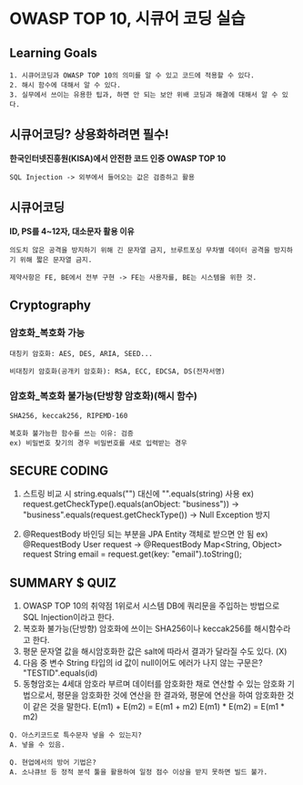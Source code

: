 
# OWASP TOP 10, 시큐어 코딩 실습

## Learning Goals
```
1. 시큐어코딩과 OWASP TOP 10의 의미를 알 수 있고 코드에 적용할 수 있다.
2. 해시 함수에 대해서 알 수 있다.
3. 실무에서 쓰이는 유용한 팁과, 하면 안 되는 보안 위배 코딩과 해결에 대해서 알 수 있다.
```

## 시큐어코딩? 상용화하려면 필수!
**한국인터넷진흥원(KISA)에서 안전한 코드 인증**
**OWASP TOP 10**
```
SQL Injection -> 외부에서 들어오는 값은 검증하고 활용
```

## 시큐어코딩
**ID, PS를 4~12자, 대소문자 활용 이유**
```
의도치 않은 공격을 방지하기 위해 긴 문자열 금지, 브루트포싱 무차별 데이터 공격을 방지하기 위해 짧은 문자열 금지.
```
```
제약사항은 FE, BE에서 전부 구현 -> FE는 사용자를, BE는 시스템을 위한 것.
```

## Cryptography
### 암호화_복호화 가능
```
대칭키 암호화: AES, DES, ARIA, SEED...
```
```
비대칭키 암호화(공개키 암호화): RSA, ECC, EDCSA, DS(전자서명)
```
### 암호화_복호화 불가능(단방향 암호화)(해시 함수)
```
SHA256, keccak256, RIPEMD-160
```
```
복호화 불가능한 함수를 쓰는 이유: 검증
ex) 비밀번호 찾기의 경우 비밀번호를 새로 입력받는 경우
```

## SECURE CODING
1. 스트링 비교 시 string.equals("") 대신에 "".equals(string) 사용
ex) request.getCheckType().equals(anObject: "business"))
-> "business".equals(request.getCheckType())
-> Null Exception 방지

2. @RequestBody 바인딩 되는 부분을 JPA Entity 객체로 받으면 안 됨
ex) @RequestBody User request
-> @RequestBody Map<String, Object> request
String email = request.get(key: "email").toString();

## SUMMARY $ QUIZ
1. OWASP TOP 10의 취약점 1위로서 시스템 DB에 쿼리문을 주입하는 방법으로 SQL Injection이라고 한다.
2. 복호화 불가능(단방향) 암호화에 쓰이는 SHA256이나 keccak256를 해시함수라고 한다.
3. 평문 문자열 값을 해시암호화한 값은 salt에 따라서 결과가 달라질 수도 있다. (X)
4. 다음 중 변수 String 타입의 id 값이 null이어도 에러가 나지 않는 구문은?
"TESTID".equals(id)
5. 동형암호는 4세대 암호라 부르며 데이터를 암호화한 채로 연산할 수 있는 암호화 기법으로서, 평문을 암호화한 것에 연산을 한 결과와, 평문에 연산을 하여 암호화한 것이 같은 것을 말한다.
E(m1) + E(m2) = E(m1 + m2)
E(m1) * E(m2) = E(m1 * m2)

```
Q. 아스키코드로 특수문자 넣을 수 있는지?
A. 넣을 수 있음.
```
```
Q. 현업에서의 방어 기법은?
A. 소나큐브 등 정적 분석 툴을 활용하여 일정 점수 이상을 받지 못하면 빌드 불가.
```
